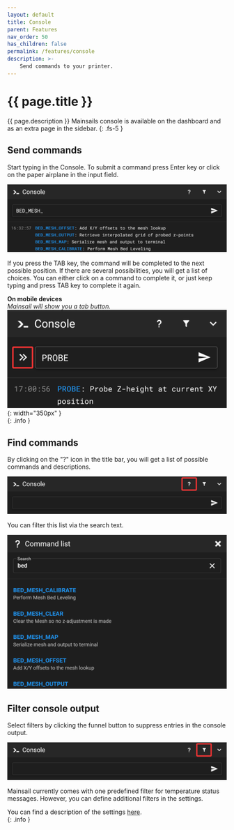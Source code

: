 ```yaml
---
layout: default
title: Console
parent: Features
nav_order: 50
has_children: false
permalink: /features/console
description: >-
    Send commands to your printer.
---
```

# {{ page.title }}
{{ page.description }} Mainsails console is available on the dashboard and as an extra page in the sidebar. 
{: .fs-5 }

## Send commands

Start typing in the Console. To submit a command press <span class="key">Enter</span> key or click on the paper airplane in the input field.

![Console](img/console-command.png)

 If you press the <span class="key">TAB</span> key, the command will be completed to the next possible position. If there are several possibilities, you will get a list of choices. You can either click on a command to complete it, or just keep typing and press <span class="key">TAB</span> key to complete it again.

**On mobile devices**  
*Mainsail will show you a tab button.*  
![Mobile TAB](img/console-mobile-tab.png){: width="350px" }  
{: .info }

## Find commands

By clicking on the "?" icon in the title bar, you will get a list of possible commands and descriptions.

![Help button](img/console-command-questionmark.png)

You can filter this list via the search text.

![Command list](img/console-command-list.png)

## Filter console output

Select filters by clicking the funnel button to suppress entries in the console output.

![Filtering command list](img/console-command-filter.png)

Mainsail currently comes with one predefined filter for temperature status messages. However, you can define additional filters in the settings.

You can find a description of the settings [here](/settings/console).  
{: .info }